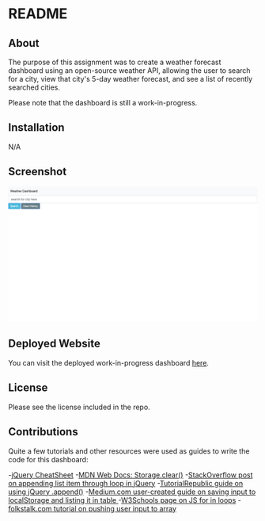 # README

## About

The purpose of this assignment was to create a weather forecast dashboard using an open-source weather API, allowing the user to search for a city, view that city's 5-day weather forecast, and see a list of recently searched cities. 

Please note that the dashboard is still a work-in-progress. 

## Installation

N/A

## Screenshot

![](./Assets/weather-dashboard_WIP.png)

## Deployed Website

You can visit the deployed work-in-progress dashboard [here]().

## License

Please see the license included in the repo. 

## Contributions

Quite a few tutorials and other resources were used as guides to write the code for this dashboard:

-[jQuery CheatSheet](https://htmlcheatsheet.com/jquery/)
-[MDN Web Docs: Storage.clear()](https://developer.mozilla.org/en-US/docs/Web/API/Storage/clear)
-[StackOverflow post on appending list item through loop in jQuery](https://stackoverflow.com/questions/37790228/append-a-list-item-through-loop-in-jquery)
-[TutorialRepublic guide on using jQuery .append()](https://www.tutorialrepublic.com/faq/how-to-add-li-in-an-existing-ul-using-jquery.php)
-[Medium.com user-created guide on saving input to localStorage and listing it in table ](https://medium.com/@umar66655/store-user-input-into-localstorage-and-create-the-table-into-another-page-using-javascript-abcb55202cd4)
-[W3Schools page on JS for in loops](https://www.w3schools.com/js/js_loop_forin.asp)
-[folkstalk.com tutorial on pushing user input to array](https://www.folkstalk.com/tech/push-input-value-to-array-javascript-with-code-examples/)

